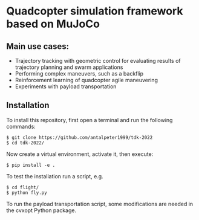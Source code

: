 # Quadcopter simulation framework based on MuJoCo

## Main use cases:
- Trajectory tracking with geometric control for evaluating results of trajectory planning and swarm applications
- Performing complex maneuvers, such as a backflip
- Reinforcement learning of quadcopter agile maneuvering
- Experiments with payload transportation

## Installation
To install this repository, first open a terminal and run the following commands:
```
$ git clone https://github.com/antalpeter1999/tdk-2022
$ cd tdk-2022/
```
Now create a virtual environment, activate it, then execute:
```
$ pip install -e .
```
To test the installation run a script, e.g.
```
$ cd flight/
$ python fly.py
```
To run the payload transportation script, some modifications are needed in the cvxopt Python package.